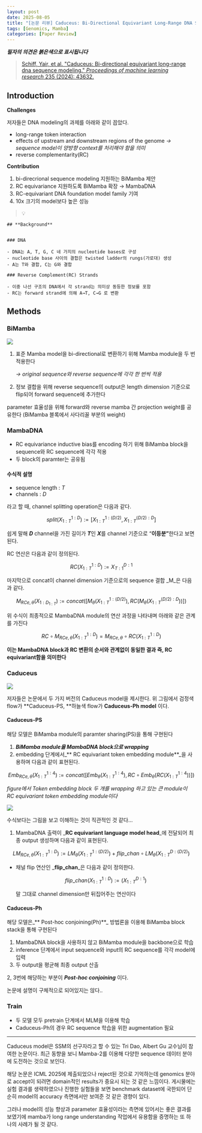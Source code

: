```yaml
---
layout: post
date: 2025-08-05
title: "[논문 리뷰] Caduceus: Bi-Directional Equivariant Long-Range DNA Sequence Modeling"
tags: [Genomics, Mamba]
categories: [Paper Review]
---
```


<span class="notion-red">_**필자의 의견은 붉은색으로 표시됩니다**_</span>


> [Schiff, Yair, et al. "Caduceus: Bi-directional equivariant long-range dna sequence modeling." ](https://pmc.ncbi.nlm.nih.gov/articles/PMC12189541/)[_Proceedings of machine learning research_](https://pmc.ncbi.nlm.nih.gov/articles/PMC12189541/)[ 235 (2024): 43632.](https://pmc.ncbi.nlm.nih.gov/articles/PMC12189541/)



## Introduction


**Challenges**


저자들은 DNA modeling의 과제를 아래와 같이 꼽았다.

- long-range token interaction
- effects of upstream and downstream regions of the genome 
_→ sequence model이 양방향 context를 처리해야 함을 의미_
- reverse complementarity(RC)

**Contribution**

1. bi-direcrional sequence modeling 지원하는 BiMamba 제안
1. RC equivariance 지원하도록 BiMamba 확장 → MambaDNA
1. RC-equivariant DNA foundation model family 기여
1. 10x 크기의 model보다 높은 성능

> 💡 


	## **Background**


	### DNA

	- DNA는 A, T, G, C 네 가지의 nucleotide bases로 구성
	- nucleotide base 사이의 결합은 twisted ladder의 rungs(가로대) 생성
	- A는 T와 결합, C는 G와 결합

	### Reverse Complement(RC) Strands

	- 이중 나선 구조의 DNA에서 각 strand는 의미상 동등한 정보를 포함
	- RC는 forward strand에 의해 A→T, C→G 로 변환


## Methods



### BiMamba


![](https://prod-files-secure.s3.us-west-2.amazonaws.com/542b861c-36a8-4051-84e5-8804b6728dba/2c247d59-7815-4980-99f0-8f0d21f445a7/image.png?X-Amz-Algorithm=AWS4-HMAC-SHA256&X-Amz-Content-Sha256=UNSIGNED-PAYLOAD&X-Amz-Credential=ASIAZI2LB4664HQG6MYZ%2F20250815%2Fus-west-2%2Fs3%2Faws4_request&X-Amz-Date=20250815T200117Z&X-Amz-Expires=3600&X-Amz-Security-Token=IQoJb3JpZ2luX2VjEBkaCXVzLXdlc3QtMiJIMEYCIQDDa0yJtSM%2Fbp%2Bq4COxzkNKWINW%2FPy8JGsjoB17S05qdQIhAPmWnJzXmsAICS9bzgaMCGpWye2gtqNpC3%2Bj%2BkvxicO6Kv8DCGIQABoMNjM3NDIzMTgzODA1Igyv%2BcfAG56jnwWmSfMq3APIsMCPAGTCIfG%2FOIsbXRrlZRz5LYRV%2BrXJX2quJva95qP5tlOrZqS6qDZGO7n2PhEP9e3Wo7ISNX2K1IODzJJxaQzahx2o3R9G8qbeeh6gSiye32ZKS5hYYBQjaR8y8tzpL0q%2FGNUztAXl700DEXbYJcheCamXMg1aqGL1rTLBjYIVAhYhdT%2F%2FIwAEcgnRRHMEmiFSwYo4aT0yF%2FVHwiHb5Uz%2BNXoPVzdIBoPd8q6iXoHLZybLvKMGzTnfqdZ8tdkS1CuSlUbVXPiw380u6MqsKu7Z8Sl3ti61Q%2BAFRjsD5TKCd0py9xRvieP6wp%2Fk2nS653cCH0VwjVyU3uzG7ap237v91D74DiXOhkUTu868Jr%2BAjtRGSU7ZU5btLo%2FpaVmg21v%2F2dwQIhClKHysssT9%2BoYweAC2tyRs80G6dgW%2FAoO19UpKHkgvYcXYoR1iVZ3l1Q8ljxw%2F2iydIHvzfI4mAdEEsi0%2BRyP7SdGUYuhGFVuuO3GipcJkEoKhKx9xh3CqKE6vhMREyiN7UPqmGKX85Yg%2FY27oQ2BJEgONjoaWT8Othdh7wONitVcxndAhu29H6%2BtFfHK70vf8eP8pyKdfkjL7FW9O9cZoYLIZAEolCVWGKyjDfD1sNDJSkDDRvv3EBjqkAZLpXt5irb82AA0XW%2BqTsLe1nSiRbOYkqHKNFf1405ThreoCnTYSgDe%2Bv9WpP3t8ajEijaxJwnU5%2FKcWDG9cSxA5LTDT1o8kSXJPPk2maGeZ8P8zT1zvYQwnSAjS1leK9IA5jHPuBsx4Az2DbBYcXKK6du1YKiebgFxmA%2Firv3gngcuY9EYT3U98h0H7aHFsliq3arEM0MylVIh0KLEoZdL5NqHa&X-Amz-Signature=d1f0ac9b15f9fce42a1f30d6f15eb1a5344190dc89be80af1c64805e1979890c&X-Amz-SignedHeaders=host&x-amz-checksum-mode=ENABLED&x-id=GetObject)

1. 표준 Mamba model을 bi-directional로 변환하기 위해 Mamba module을 두 번 적용한다

	_→ original sequence와 reverse sequence에 각각 한 번씩 적용_

1. 정보 결합을 위해 reverse sequence의 output은 length dimension 기준으로 flip되어 forward sequence에 추가한다

parameter 효율성을 위해 forward와 reverse mamba 간 projection weight를 공유한다 (BiMamba 블록에서 사다리꼴 부분의 weight)



### MambaDNA

- RC equivariance inductive bias를 encoding 하기 위해 BiMamba block을 sequence와 RC sequence에 각각 적용
- 두 block의 paramter는 공유됨


#### 수식적 설명

- sequence length : _T_
- channels : _D_

라고 할 때,  channel splitting operation은 다음과 같다.


$$
split(X^{1:D}_{1:T}):=[X^{1:(D/2)}_{1:T},X^{(D/2):D}_{1:T}]
$$


<span class="notion-red">쉽게 말해 </span><span class="notion-red">_**D**_</span><span class="notion-red"> channel을 가진 길이가 </span><span class="notion-red">_**T**_</span><span class="notion-red">인 </span><span class="notion-red">_**X**_</span><span class="notion-red">를 channel 기준으로 “</span><span class="notion-red">**이등분”**</span><span class="notion-red">한다고 보면 된다.</span>


RC 연산은 다음과 같이 정의된다.


$$
RC(X^{1:D}_{1:T}):=X^{D:1}_{T:1}
$$


마지막으로 concat이 channel dimension 기준으로의 sequence 결합 _M_은 다음과 같다.


$$
M_{RCe,\theta}(X_{1:D_{1:T}}):=concat([M_{\theta}(X^{1:(D/2)}_{1:T}),RC(M_{\theta}(X^{(D/2):D}_{1:T}))])
$$


위 수식이 최종적으로 MambaDNA module의 연산 과정을 나타내며 아래와 같은 관계를 가진다


$$
RC\circ M_{RCe,\theta}(X^{1:D}_{1:T}) = M_{RCe,\theta} \circ RC(X^{1:D}_{1:T})
$$


**이는 MambaDNA block과 RC 변환의 순서와 관계없이 동일한 결과 즉, RC equivariant함을 의미한다**



### Caduceus


![](https://prod-files-secure.s3.us-west-2.amazonaws.com/542b861c-36a8-4051-84e5-8804b6728dba/f94a60d7-8145-473b-aef9-7c68d3ec604a/image.png?X-Amz-Algorithm=AWS4-HMAC-SHA256&X-Amz-Content-Sha256=UNSIGNED-PAYLOAD&X-Amz-Credential=ASIAZI2LB4664HQG6MYZ%2F20250815%2Fus-west-2%2Fs3%2Faws4_request&X-Amz-Date=20250815T200117Z&X-Amz-Expires=3600&X-Amz-Security-Token=IQoJb3JpZ2luX2VjEBkaCXVzLXdlc3QtMiJIMEYCIQDDa0yJtSM%2Fbp%2Bq4COxzkNKWINW%2FPy8JGsjoB17S05qdQIhAPmWnJzXmsAICS9bzgaMCGpWye2gtqNpC3%2Bj%2BkvxicO6Kv8DCGIQABoMNjM3NDIzMTgzODA1Igyv%2BcfAG56jnwWmSfMq3APIsMCPAGTCIfG%2FOIsbXRrlZRz5LYRV%2BrXJX2quJva95qP5tlOrZqS6qDZGO7n2PhEP9e3Wo7ISNX2K1IODzJJxaQzahx2o3R9G8qbeeh6gSiye32ZKS5hYYBQjaR8y8tzpL0q%2FGNUztAXl700DEXbYJcheCamXMg1aqGL1rTLBjYIVAhYhdT%2F%2FIwAEcgnRRHMEmiFSwYo4aT0yF%2FVHwiHb5Uz%2BNXoPVzdIBoPd8q6iXoHLZybLvKMGzTnfqdZ8tdkS1CuSlUbVXPiw380u6MqsKu7Z8Sl3ti61Q%2BAFRjsD5TKCd0py9xRvieP6wp%2Fk2nS653cCH0VwjVyU3uzG7ap237v91D74DiXOhkUTu868Jr%2BAjtRGSU7ZU5btLo%2FpaVmg21v%2F2dwQIhClKHysssT9%2BoYweAC2tyRs80G6dgW%2FAoO19UpKHkgvYcXYoR1iVZ3l1Q8ljxw%2F2iydIHvzfI4mAdEEsi0%2BRyP7SdGUYuhGFVuuO3GipcJkEoKhKx9xh3CqKE6vhMREyiN7UPqmGKX85Yg%2FY27oQ2BJEgONjoaWT8Othdh7wONitVcxndAhu29H6%2BtFfHK70vf8eP8pyKdfkjL7FW9O9cZoYLIZAEolCVWGKyjDfD1sNDJSkDDRvv3EBjqkAZLpXt5irb82AA0XW%2BqTsLe1nSiRbOYkqHKNFf1405ThreoCnTYSgDe%2Bv9WpP3t8ajEijaxJwnU5%2FKcWDG9cSxA5LTDT1o8kSXJPPk2maGeZ8P8zT1zvYQwnSAjS1leK9IA5jHPuBsx4Az2DbBYcXKK6du1YKiebgFxmA%2Firv3gngcuY9EYT3U98h0H7aHFsliq3arEM0MylVIh0KLEoZdL5NqHa&X-Amz-Signature=0cf9f54896279cc8f562658e85e30f5931ec6ad5842585f4d028d18639ac0bed&X-Amz-SignedHeaders=host&x-amz-checksum-mode=ENABLED&x-id=GetObject)


저자들은 논문에서 두 가지 버전의 Caduceus model을 제시한다. 위 그림에서 검정색 flow가 **Caduceus-PS, **하늘색 flow가 **Caduceus-Ph model** 이다.



#### Caduceus-PS


해당 모델은 BiMamba module의 paramter sharing(PS)을 통해 구현된다

1. _**BiMamba module을 MambaDNA block으로 wrapping**_
1. embedding 단계에서_** RC equivariant token embedding module**_을 사용하며 다음과 같이 표현된다.

$$
Emb_{RCe,\theta}(X^{1:4}_{1:T}):=concat([Emb_{\theta}(X^{1:4}_{1:T}),RC \circ Emb_{\theta}(RC(X^{1:4}_{1:T}))])
$$


_figure에서 Token embedding block 두 개를 wrapping 하고 있는 큰 module이 RC equivariant token embedding module이다_


![](https://prod-files-secure.s3.us-west-2.amazonaws.com/542b861c-36a8-4051-84e5-8804b6728dba/b175e4da-71eb-4e91-8c23-a06dabe673c9/image.png?X-Amz-Algorithm=AWS4-HMAC-SHA256&X-Amz-Content-Sha256=UNSIGNED-PAYLOAD&X-Amz-Credential=ASIAZI2LB4664HQG6MYZ%2F20250815%2Fus-west-2%2Fs3%2Faws4_request&X-Amz-Date=20250815T200118Z&X-Amz-Expires=3600&X-Amz-Security-Token=IQoJb3JpZ2luX2VjEBkaCXVzLXdlc3QtMiJIMEYCIQDDa0yJtSM%2Fbp%2Bq4COxzkNKWINW%2FPy8JGsjoB17S05qdQIhAPmWnJzXmsAICS9bzgaMCGpWye2gtqNpC3%2Bj%2BkvxicO6Kv8DCGIQABoMNjM3NDIzMTgzODA1Igyv%2BcfAG56jnwWmSfMq3APIsMCPAGTCIfG%2FOIsbXRrlZRz5LYRV%2BrXJX2quJva95qP5tlOrZqS6qDZGO7n2PhEP9e3Wo7ISNX2K1IODzJJxaQzahx2o3R9G8qbeeh6gSiye32ZKS5hYYBQjaR8y8tzpL0q%2FGNUztAXl700DEXbYJcheCamXMg1aqGL1rTLBjYIVAhYhdT%2F%2FIwAEcgnRRHMEmiFSwYo4aT0yF%2FVHwiHb5Uz%2BNXoPVzdIBoPd8q6iXoHLZybLvKMGzTnfqdZ8tdkS1CuSlUbVXPiw380u6MqsKu7Z8Sl3ti61Q%2BAFRjsD5TKCd0py9xRvieP6wp%2Fk2nS653cCH0VwjVyU3uzG7ap237v91D74DiXOhkUTu868Jr%2BAjtRGSU7ZU5btLo%2FpaVmg21v%2F2dwQIhClKHysssT9%2BoYweAC2tyRs80G6dgW%2FAoO19UpKHkgvYcXYoR1iVZ3l1Q8ljxw%2F2iydIHvzfI4mAdEEsi0%2BRyP7SdGUYuhGFVuuO3GipcJkEoKhKx9xh3CqKE6vhMREyiN7UPqmGKX85Yg%2FY27oQ2BJEgONjoaWT8Othdh7wONitVcxndAhu29H6%2BtFfHK70vf8eP8pyKdfkjL7FW9O9cZoYLIZAEolCVWGKyjDfD1sNDJSkDDRvv3EBjqkAZLpXt5irb82AA0XW%2BqTsLe1nSiRbOYkqHKNFf1405ThreoCnTYSgDe%2Bv9WpP3t8ajEijaxJwnU5%2FKcWDG9cSxA5LTDT1o8kSXJPPk2maGeZ8P8zT1zvYQwnSAjS1leK9IA5jHPuBsx4Az2DbBYcXKK6du1YKiebgFxmA%2Firv3gngcuY9EYT3U98h0H7aHFsliq3arEM0MylVIh0KLEoZdL5NqHa&X-Amz-Signature=2ff7827e89fd770280247346bc02010b422ffc8066cb1d9816d8d40e18b128cb&X-Amz-SignedHeaders=host&x-amz-checksum-mode=ENABLED&x-id=GetObject)


<span class="notion-red">수식보다는 그림을 보고 이해하는 것이 직관적인 것 같다…</span>

1. MambaDNA 출력이 _**RC equivariant language model head**_에 전달되어 최종 output 생성하며 다음과 같이 표현된다.

$$
LM_{RCe,\theta}(X^{1:D}_{1:T}):= LM_{\theta}(X^{1:(D/2)}_{1:T})+flip\_chan\circ LM_{\theta}(X^{D:(D/2)}_{1:T})
$$

- 채널 flip 연산인 _**flip\_chan**_은 다음과 같이 정의한다.

	$$
	flip\_chan(X^{1:D}_{1:T}):=(X^{D:1}_{1:T})
	$$


	말 그대로 channel dimension만 뒤집어주는 연산이다



#### Caduceus-Ph


해당 모델은_** Post-hoc conjoining(Ph)**_ 방법론을 이용해 BiMamba block stack을 통해 구현된다

1. MambaDNA block을 사용하지 않고 BiMamba module을 backbone으로 학습
1. inference 단계에서 input sequence와 input의 RC sequence를 각각 model에 입력
1. 두 output을 평균해 최종 output 산출

2, 3번에 해당하는 부분이 _**Post-hoc conjoining**_ 이다.


<span class="notion-red">논문에 설명이 구체적으로 되어있지는 않다..</span>



### Train

- 두 모델 모두 pretrain 단계에서 MLM을 이용해 학습
- Caduceus-Ph의 경우 RC sequence 학습을 위한 augmentation 필요

---


<span class="notion-red">Caduceus model은 SSM의 선구자라고 할 수 있는 Tri Dao, Albert Gu 교수님이 참여한 논문이다. 최근 동향을 보니 Mamba-2를 이용해 다양한 sequence 데이터 분야에 도전하는 것으로 보인다.</span>


<span class="notion-red">해당 논문은 ICML 2025에 제출되었으나 reject된 것으로 기억하는데 genomics 분야로 accept이 되려면 domain적인 results가 중요시 되는 것 같은 느낌이다. 게시물에는 실험 결과를 생략하였으나 진행한 실험들을 보면 benchmark dataset에 국한되어 단순히 model의 accuracy 측면에서만 보여준 것 같은 경향이 있다.</span>


<span class="notion-red">그러나 model의 성능 향상과 parameter 효율성이라는 측면에 있어서는 좋은 결과를 보였기에 mamba가 long range understanding 작업에서 유용함을 증명하는 또 하나의 사례가 될 것 같다.</span>

